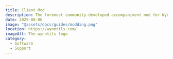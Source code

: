 ```yaml
---
title: Client Mod
description: The foremost community-developed accompaniment mod for Wynncraft.
date: 2025-08-06
image: "@assets/docs/guides/modding.png"
location: https://wynntils.com/
imageAlt: The wynntils logo
category:
  - Software
  - Support
---
```


